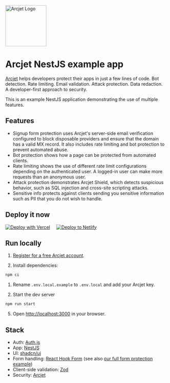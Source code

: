 <a href="https://arcjet.com" target="_arcjet-home">
  <picture>
    <source media="(prefers-color-scheme: dark)" srcset="https://arcjet.com/logo/arcjet-dark-lockup-voyage-horizontal.svg">
    <img src="https://arcjet.com/logo/arcjet-light-lockup-voyage-horizontal.svg" alt="Arcjet Logo" height="128" width="auto">
  </picture>
</a>

# Arcjet NestJS example app

[Arcjet](https://arcjet.com) helps developers protect their apps in just a few
lines of code. Bot detection. Rate limiting. Email validation. Attack
protection. Data redaction. A developer-first approach to security.

This is an example NestJS application demonstrating the use of multiple
features.

## Features

- Signup form protection uses Arcjet's server-side email verification configured
  to block disposable providers and ensure that the domain has a valid MX
  record. It also includes rate limiting and bot protection to prevent automated
  abuse.
- Bot protection shows how a page can be protected from automated clients.
- Rate limiting shows the use of different rate limit configurations depending
  on the authenticated user. A logged-in user can make more requests than an
  anonymous user.
- Attack protection demonstrates Arcjet Shield, which detects suspicious
  behavior, such as SQL injection and cross-site scripting attacks.
- Sensitive info protects against clients sending you sensitive information such
  as PII that you do not wish to handle.

## Deploy it now

[![Deploy with Vercel][vercel_button]][vercel_deploy]
&nbsp; &nbsp;
[![Deploy to Netlify][netlify_button]][netlify_deploy]

## Run locally

1. [Register for a free Arcjet account](https://app.arcjet.com).

2. Install dependencies:

```bash
npm ci
```

1. Rename `.env.local.example` to `.env.local` and add your Arcjet key.

2. Start the dev server

```bash
npm run start
```

5. Open [http://localhost:3000](http://localhost:3000) in your browser.

## Stack

- Auth: [Auth.js](https://authjs.dev/)
- App: [NestJS](https://nestjs.com/)
- UI: [shadcn/ui](https://ui.shadcn.com/)
- Form handling: [React Hook Form](https://react-hook-form.com/) (see also [our
  full form protection
  example](https://github.com/arcjet/arcjet-js/tree/main/examples/nextjs-14-react-hook-form))
- Client-side validation: [Zod](https://zod.dev/)
- Security: [Arcjet](https://arcjet.com/)

[vercel_deploy]: https://vercel.com/new/clone?repository-url=https%3A%2F%2Fgithub.com%2Farcjet%2Fexample-nestjs&project-name=arcjet-example&repository-name=arcjet-example&developer-id=oac_1GEcKBuKBilVnjToj1QUwdb8&demo-title=Arcjet%20Example%20&demo-description=Example%20rate%20limiting%2C%20bot%20protection%2C%20email%20verification%20%26%20form%20protection.&demo-url=https%3A%2F%2Fgithub.com%2Farcjet%2Fexample-nestjs&demo-image=https%3A%2F%2Fapp.arcjet.com%2Fimg%2Fexample-apps%2Fvercel%2Fdemo-image.jpg&integration-ids=oac_1GEcKBuKBilVnjToj1QUwdb8&external-id=example-nestjs
[vercel_button]: https://vercel.com/button
[netlify_deploy]: https://app.netlify.com/start/deploy?repository=https://github.com/arcjet/example-nestjs
[netlify_button]: https://www.netlify.com/img/deploy/button.svg
